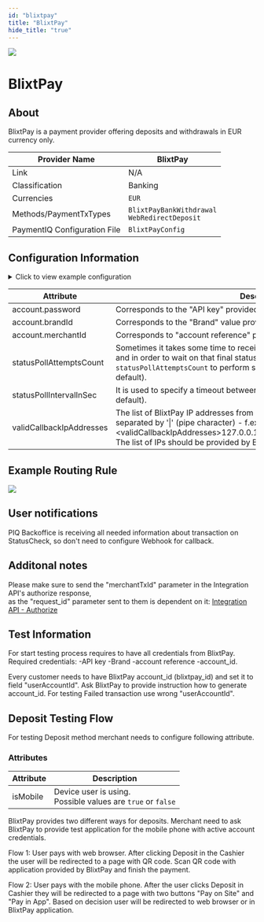 ```yaml
--- 
id: "blixtpay"
title: "BlixtPay"
hide_title: "true"
---
```


![](/img/providers/logos/blixtpay.png)

# BlixtPay

## About
BlixtPay is a payment provider offering deposits and withdrawals in EUR currency only.

| Provider Name                | BlixtPay                                           |
|------------------------------|----------------------------------------------------|
| Link                         | N/A                                                |
| Classification               | Banking                                            |
| Currencies                   | `EUR`                                              |
| Methods/PaymentTxTypes       | `BlixtPayBankWithdrawal`<br/> `WebRedirectDeposit` |
| PaymentIQ Configuration File | `BlixtPayConfig`                                   |

## Configuration Information

<details>
<summary>Click to view example configuration</summary>
<br/>

```xml
<com.devcode.paymentiq.integration.blixtpay.BlixtPayConfig>
    <enabled>true</enabled>
    <testMode>true</testMode>
    <accounts>
        <entry>
            <string>DEFAULT</string>
            <account>
                <password>{account.password}</password>
                <brandId>{account.brandId}</brandId>
                <merchantId>{account.merchantId}</merchantId>
                <supportedCurrencies>EUR</supportedCurrencies>
            </account>
        </entry>
    </accounts>
</com.devcode.paymentiq.integration.blixtpay.BlixtPayConfig>
```
</details>

| Attribute                | Description                                                                                                                                                                                                                                             |
|--------------------------|---------------------------------------------------------------------------------------------------------------------------------------------------------------------------------------------------------------------------------------------------------|
| account.password         | Corresponds to the "API key" provided by BlixtPay                                                                                                                                                                                                       |
| account.brandId          | Corresponds to the "Brand" value provided by BlixtPay.                                                                                                                                                                                                  |
| account.merchantId       | Corresponds to "account reference" provided by BlixtPay.                                                                                                                                                                                                |
| statusPollAttemptsCount  | Sometimes it takes some time to received a final tx status from the provider and in order to wait on that final status you can configure `statusPollAttemptsCount` to perform several status check attempts (3 times by default).                       |
| statusPollIntervalInSec  | It is used to specify a timeout between status check attempts (2 sec. by default).                                                                                                                                                                      |
| validCallbackIpAddresses | The list of BlixtPay IP addresses from which the callbacks are expected separated by '&#124;' (pipe character) - f.ex. \<validCallbackIpAddresses>127.0.0.1&#124;127.0.0.2\</validCallbackIpAddresses>. The list of IPs should be provided by BlixtPay. |

## Example Routing Rule
![](/img/providers/routing/blixtpay.png)

## User notifications
PIQ Backoffice is receiving all needed information about transaction on StatusCheck, so don't need to configure Webhook for callback.

## Additonal notes
Please make sure to send the "merchantTxId" parameter in the Integration API's authorize response, <br/>
as the "request_id" parameter sent to them is dependent on it: [Integration API - Authorize](/../docs/apis_and_integration/integration_api/authorize#example-response)

## Test Information
For start testing process requires to have all credentials from BlixtPay.
Required credentials:
-API key
-Brand
-account reference
-account_id.

Every customer needs to have BlixtPay account_id (blixtpay_id) and set it to field "userAccountId". Ask BlixtPay to provide instruction how to generate account_id.
For testing Failed transaction use wrong "userAccountId".

## Deposit Testing Flow

For testing Deposit method merchant needs to configure following attribute.

### Attributes

| Attribute | Description                                                        |
|-----------|--------------------------------------------------------------------|
| isMobile  | Device user is using.  <br/> Possible values are `true` or `false` |

BlixtPay provides two different ways for deposits. Merchant need to ask BlixtPay to provide test application for the mobile phone with active account credentials.

Flow 1: User pays with web browser. After clicking Deposit in the Cashier the user will be redirected to a page with QR code. 
   Scan QR code with application provided by BlixtPay and finish the payment.
   
Flow 2: User pays with the mobile phone. After the user clicks Deposit in Cashier they will be redirected to a page with two buttons "Pay on Site" and "Pay in App". 
   Based on decision user will be redirected to web browser or in BlixtPay application.
